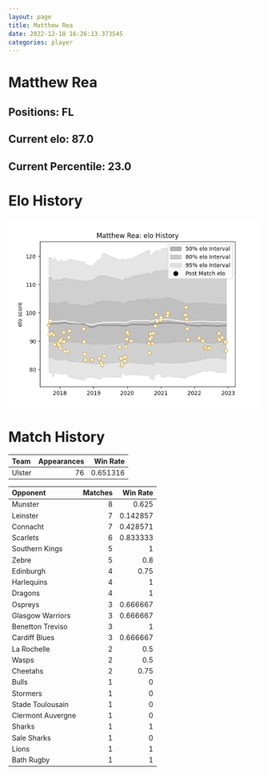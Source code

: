 ```yaml
---  
layout: page  
title: Matthew Rea  
date: 2022-12-18 16:26:13.373545  
categories: player  
---
```

# Matthew Rea

## Positions: FL

## Current elo: 87.0

## Current Percentile: 23.0

# Elo History


![elo history](history_MatthewRea.png)
# Match History


| Team   |   Appearances |   Win Rate |
|:-------|--------------:|-----------:|
| Ulster |            76 |   0.651316 |

| Opponent          |   Matches |   Win Rate |
|:------------------|----------:|-----------:|
| Munster           |         8 |   0.625    |
| Leinster          |         7 |   0.142857 |
| Connacht          |         7 |   0.428571 |
| Scarlets          |         6 |   0.833333 |
| Southern Kings    |         5 |   1        |
| Zebre             |         5 |   0.8      |
| Edinburgh         |         4 |   0.75     |
| Harlequins        |         4 |   1        |
| Dragons           |         4 |   1        |
| Ospreys           |         3 |   0.666667 |
| Glasgow Warriors  |         3 |   0.666667 |
| Benetton Treviso  |         3 |   1        |
| Cardiff Blues     |         3 |   0.666667 |
| La Rochelle       |         2 |   0.5      |
| Wasps             |         2 |   0.5      |
| Cheetahs          |         2 |   0.75     |
| Bulls             |         1 |   0        |
| Stormers          |         1 |   0        |
| Stade Toulousain  |         1 |   0        |
| Clermont Auvergne |         1 |   0        |
| Sharks            |         1 |   1        |
| Sale Sharks       |         1 |   0        |
| Lions             |         1 |   1        |
| Bath Rugby        |         1 |   1        |